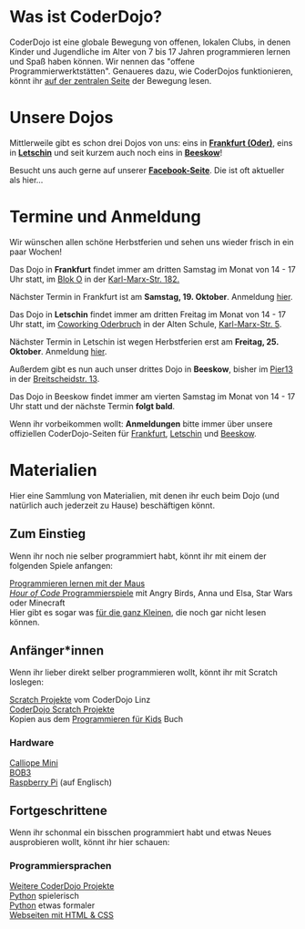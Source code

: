 
# Was ist CoderDojo?

CoderDojo ist eine globale Bewegung von offenen, lokalen Clubs, in denen Kinder und Jugendliche im Alter von 7 bis 17 Jahren programmieren lernen und Spaß haben können. Wir nennen das "offene Programmierwerktstätten". Genaueres dazu, wie CoderDojos funktionieren, könnt ihr [auf der zentralen Seite](https://coderdojo.com/de-DE) der Bewegung lesen. 

# Unsere Dojos

Mittlerweile gibt es schon drei Dojos von uns: eins in **[Frankfurt (Oder)](https://zen.coderdojo.com/dojos/de/frankfurt-oder/frankfurt-oder)**,  eins in **[Letschin](https://zen.coderdojo.com/dojos/de/letschin/oderbruch)** und seit kurzem auch noch eins in **[Beeskow](https://zen.coderdojo.com/dojos/de/beeskow/beeskow)**!

Besucht uns auch gerne auf unserer **[Facebook-Seite](https://www.facebook.com/oderdojo)**. Die ist oft aktueller als hier... 

# Termine und Anmeldung

Wir wünschen allen schöne Herbstferien und sehen uns wieder frisch in ein paar Wochen!

Das Dojo in **Frankfurt** findet immer am dritten Samstag im Monat von 14 - 17 Uhr statt, im [Blok O](https://blok-o.de/) in der [Karl-Marx-Str. 182.](https://goo.gl/maps/yabsSpX39fA2) 

Nächster Termin in Frankfurt ist am **Samstag, 19. Oktober**. Anmeldung [hier](https://zen.coderdojo.com/dojos/de/frankfurt-oder/frankfurt-oder). 

Das Dojo in **Letschin** findet immer am dritten Freitag im Monat von 14 - 17 Uhr statt, im [Coworking Oderbruch](https://coworking-alte-schule-letschin.business.site/) in der Alten Schule, [Karl-Marx-Str. 5](https://goo.gl/maps/2F6DL41DgH8PsxG28). 

Nächster Termin in Letschin ist wegen Herbstferien erst am **Freitag, 25. Oktober**. Anmeldung [hier](https://zen.coderdojo.com/dojos/de/letschin/oderbruch). 

Außerdem gibt es nun auch unser drittes Dojo in **Beeskow**, bisher im [Pier13](https://www.stiftung-spi.de/projekte/jt-beeskow/) in der [Breitscheidstr. 13](https://goo.gl/maps/gLhN3QGxLQfUM7Xs5).

Das Dojo in Beeskow findet immer am vierten Samstag im Monat von 14 - 17 Uhr statt und der nächste Termin **folgt bald**.

Wenn ihr vorbeikommen wollt: **Anmeldungen** bitte immer über unsere offiziellen CoderDojo-Seiten für [Frankfurt](https://zen.coderdojo.com/dojos/de/frankfurt-oder/frankfurt-oder), [Letschin](https://zen.coderdojo.com/dojos/de/letschin/oderbruch) und [Beeskow](https://zen.coderdojo.com/dojos/de/beeskow/beeskow). 

# Materialien

Hier eine Sammlung von Materialien, mit denen ihr euch beim Dojo (und natürlich auch jederzeit zu Hause) beschäftigen könnt. 

## Zum Einstieg

Wenn ihr noch nie selber programmiert habt, könnt ihr mit einem der folgenden Spiele anfangen:

[Programmieren lernen mit der Maus](https://programmieren.wdrmaus.de/lernspiel/00)  
[*Hour of Code* Programmierspiele](http://coderdojo-linz.github.io/trainingsanleitungen/scratch/hour-of-code.html) mit Angry Birds, Anna und Elsa, Star Wars oder Minecraft  
Hier gibt es sogar was [für die ganz Kleinen](https://studio.code.org/s/course1/stage/4/puzzle/1), die noch gar nicht lesen können. 


## Anfänger*innen

Wenn ihr lieber direkt selber programmieren wollt, könnt ihr mit Scratch loslegen:

[Scratch Projekte](http://coderdojo-linz.github.io/infos/uebungsbeispiele.html) vom CoderDojo Linz  
[CoderDojo Scratch Projekte](https://projects.raspberrypi.org/de-DE/projects?software%5B%5D=scratch)  
Kopien aus dem [Programmieren für Kids](https://www.thalia.de/shop/home/artikeldetails/ID64483962.html) Buch  

### Hardware

[Calliope Mini](https://calliope.cc/los-geht-s/erste-schritte)  
[BOB3](https://www.progbob.org/)   
[Raspberry Pi](https://projects.raspberrypi.org/en/projects/raspberry-pi-getting-started) (auf Englisch)  


## Fortgeschrittene

Wenn ihr schonmal ein bisschen programmiert habt und etwas Neues ausprobieren wollt, könnt ihr hier schauen:  

### Programmiersprachen

[Weitere CoderDojo Projekte](https://projects.raspberrypi.org/de-DE/projects)  
[Python](https://projects.raspberrypi.org/de-DE/projects/about-me) spielerisch  
[Python](http://opentechschool.github.io/python-beginners/de/index.html) etwas formaler  
[Webseiten mit HTML & CSS](https://projects.raspberrypi.org/de-DE/projects?software[]=html-css-javascript)  


